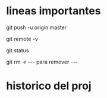 # lineas importantes

git push -u origin master

git remote -v

git status

git rm -r --- para remover ---

# historico del proj